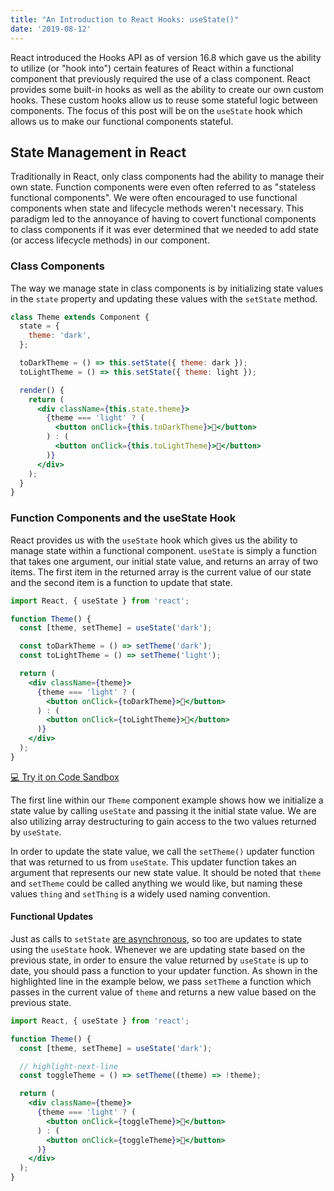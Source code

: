 ```yaml
---
title: "An Introduction to React Hooks: useState()"
date: '2019-08-12'
---
```


React introduced the Hooks API as of version 16.8 which gave us the ability to utilize (or "hook into") certain features of React within a functional component that previously required the use of a class component. React provides some built-in hooks as well as the ability to create our own custom hooks. These custom hooks allow us to reuse some stateful logic between components. The focus of this post will be on the `useState` hook which allows us to make our functional components stateful.

## State Management in React

Traditionally in React, only class components had the ability to manage their own state. Function components were even often referred to as "stateless functional components". We were often encouraged to use functional components when state and lifecycle methods weren't necessary. This paradigm led to the annoyance of having to covert functional components to class components if it was ever determined that we needed to add state (or access lifecycle methods) in our component.

### Class Components

The way we manage state in class components is by initializing state values in the `state` property and updating these values with the `setState` method.

```jsx
class Theme extends Component {
  state = {
    theme: 'dark',
  };

  toDarkTheme = () => this.setState({ theme: dark });
  toLightTheme = () => this.setState({ theme: light });

  render() {
    return (
      <div className={this.state.theme}>
        {theme === 'light' ? (
          <button onClick={this.toDarkTheme}>🌛</button>
        ) : (
          <button onClick={this.toLightTheme}>🌝</button>
        )}
      </div>
    );
  }
}
```

### Function Components and the useState Hook

React provides us with the `useState` hook which gives us the ability to manage state within a functional component. `useState` is simply a function that takes one argument, our initial state value, and returns an array of two items. The first item in the returned array is the current value of our state and the second item is a function to update that state.

```jsx
import React, { useState } from 'react';

function Theme() {
  const [theme, setTheme] = useState('dark');

  const toDarkTheme = () => setTheme('dark');
  const toLightTheme = () => setTheme('light');

  return (
    <div className={theme}>
      {theme === 'light' ? (
        <button onClick={toDarkTheme}>🌛</button>
      ) : (
        <button onClick={toLightTheme}>🌝</button>
      )}
    </div>
  );
}
```
<a class="code-sandbox-link" href="https://codesandbox.io/s/usestate-l14g6" target="_blank">💻 Try it on Code Sandbox</a>

The first line within our `Theme` component example shows how we initialize a state value by calling `useState` and passing it the initial state value. We are also utilizing array destructuring to gain access to the two values returned by `useState`.

In order to update the state value, we call the `setTheme()` updater function that was returned to us from `useState`. This updater function takes an argument that represents our new state value. It should be noted that `theme` and `setTheme` could be called anything we would like, but naming these values `thing` and `setThing` is a widely used naming convention.

#### Functional Updates

Just as calls to `setState` <a href="https://reactjs.org/docs/faq-state.html#why-is-setstate-giving-me-the-wrong-value" target="_blank">are asynchronous</a>, so too are updates to state using the `useState` hook. Whenever we are updating state based on the previous state, in order to ensure the value returned by `useState` is up to date, you should pass a function to your updater function. As shown in the highlighted line in the example below, we pass `setTheme` a function which passes in the current value of `theme` and returns a new value based on the previous state.

```jsx
import React, { useState } from 'react';

function Theme() {
  const [theme, setTheme] = useState('dark');

  // highlight-next-line
  const toggleTheme = () => setTheme((theme) => !theme);

  return (
    <div className={theme}>
      {theme === 'light' ? (
        <button onClick={toggleTheme}>🌛</button>
      ) : (
        <button onClick={toggleTheme}>🌝</button>
      )}
    </div>
  );
}
```

<!-- `video: https://www.youtube.com/embed/dpw9EHDh2bM` -->
